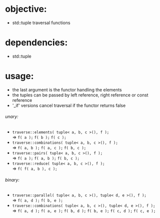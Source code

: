 # objective:
  * std::tuple traversal functions
 
# dependencies:
  * std::tuple

# usage:
  * the last argument is the functor handling the elements
  * the tuples can be passed by left reference, right reference or const reference
  * '_if' versions cancel traversal if the functor returns false
    
###### unary:
  * `traverse::elements( tuple< a, b, c >(), f );`  
  => `f( a );` `f( b );` `f( c );`
  * `traverse::combinations( tuple< a, b, c >(), f );`  
  => `f( a, b );` `f( a, c );` `f( b, c );`
  * `traverse::pairs( tuple< a, b, c >(), f );`  
  => `f( a );` `f( a, b );` `f( b, c );`
  * `traverse::reduce( tuple< a, b, c >(), f );`  
  => `f( f( a, b ), c );`
 
###### binary:
  * `traverse::parallel( tuple< a, b, c >(), tuple< d, e >(), f );`  
  => `f( a, d );` `f( b, e );`
  * `traverse::combinations( tuple< a, b, c >(), tuple< d, e >(), f );`  
  => `f( a, d );` `f( a, e );` `f( b, d );` `f( b, e );` `f( c, d );` `f( c, e );`
 
